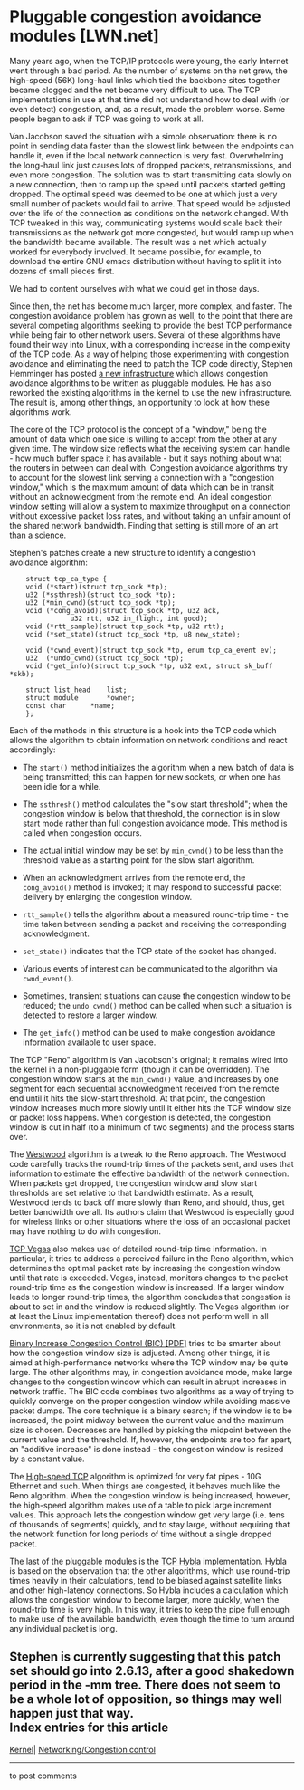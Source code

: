 # Pluggable congestion avoidance modules [LWN.net]

Many years ago, when the TCP/IP protocols were young, the early Internet went through a bad period. As the number of systems on the net grew, the high-speed (56K) long-haul links which tied the backbone sites together became clogged and the net became very difficult to use. The TCP implementations in use at that time did not understand how to deal with (or even detect) congestion, and, as a result, made the problem worse. Some people began to ask if TCP was going to work at all. 

Van Jacobson saved the situation with a simple observation: there is no point in sending data faster than the slowest link between the endpoints can handle it, even if the local network connection is very fast. Overwhelming the long-haul link just causes lots of dropped packets, retransmissions, and even more congestion. The solution was to start transmitting data slowly on a new connection, then to ramp up the speed until packets started getting dropped. The optimal speed was deemed to be one at which just a very small number of packets would fail to arrive. That speed would be adjusted over the life of the connection as conditions on the network changed. With TCP tweaked in this way, communicating systems would scale back their transmissions as the network got more congested, but would ramp up when the bandwidth became available. The result was a net which actually worked for everybody involved. It became possible, for example, to download the entire GNU emacs distribution without having to split it into dozens of small pieces first. 

We had to content ourselves with what we could get in those days. 

Since then, the net has become much larger, more complex, and faster. The congestion avoidance problem has grown as well, to the point that there are several competing algorithms seeking to provide the best TCP performance while being fair to other network users. Several of these algorithms have found their way into Linux, with a corresponding increase in the complexity of the TCP code. As a way of helping those experimenting with congestion avoidance and eliminating the need to patch the TCP code directly, Stephen Hemminger has posted [a new infrastructure](/Articles/128626/) which allows congestion avoidance algorithms to be written as pluggable modules. He has also reworked the existing algorithms in the kernel to use the new infrastructure. The result is, among other things, an opportunity to look at how these algorithms work. 

The core of the TCP protocol is the concept of a "window," being the amount of data which one side is willing to accept from the other at any given time. The window size reflects what the receiving system can handle - how much buffer space it has available - but it says nothing about what the routers in between can deal with. Congestion avoidance algorithms try to account for the slowest link serving a connection with a "congestion window," which is the maximum amount of data which can be in transit without an acknowledgment from the remote end. An ideal congestion window setting will allow a system to maximize throughput on a connection without excessive packet loss rates, and without taking an unfair amount of the shared network bandwidth. Finding that setting is still more of an art than a science. 

Stephen's patches create a new structure to identify a congestion avoidance algorithm: 
    
    
        struct tcp_ca_type {
    	void (*start)(struct tcp_sock *tp);
    	u32 (*ssthresh)(struct tcp_sock *tp);
    	u32 (*min_cwnd)(struct tcp_sock *tp);
    	void (*cong_avoid)(struct tcp_sock *tp, u32 ack, 
    			   u32 rtt, u32 in_flight, int good);
    	void (*rtt_sample)(struct tcp_sock *tp, u32 rtt);
    	void (*set_state)(struct tcp_sock *tp, u8 new_state);
    
    	void (*cwnd_event)(struct tcp_sock *tp, enum tcp_ca_event ev);
    	u32  (*undo_cwnd)(struct tcp_sock *tp);
    	void (*get_info)(struct tcp_sock *tp, u32 ext, struct sk_buff *skb);
    
    	struct list_head	list;
    	struct module 		*owner;
    	const char 		*name;
        };
    

Each of the methods in this structure is a hook into the TCP code which allows the algorithm to obtain information on network conditions and react accordingly: 

  * The `start()` method initializes the algorithm when a new batch of data is being transmitted; this can happen for new sockets, or when one has been idle for a while. 

  * The `ssthresh()` method calculates the "slow start threshold"; when the congestion window is below that threshold, the connection is in slow start mode rather than full congestion avoidance mode. This method is called when congestion occurs. 

  * The actual initial window may be set by `min_cwnd()` to be less than the threshold value as a starting point for the slow start algorithm. 

  * When an acknowledgment arrives from the remote end, the `cong_avoid()` method is invoked; it may respond to successful packet delivery by enlarging the congestion window. 

  * `rtt_sample()` tells the algorithm about a measured round-trip time - the time taken between sending a packet and receiving the corresponding acknowledgment. 

  * `set_state()` indicates that the TCP state of the socket has changed. 

  * Various events of interest can be communicated to the algorithm via `cwnd_event()`. 

  * Sometimes, transient situations can cause the congestion window to be reduced; the `undo_cwnd()` method can be called when such a situation is detected to restore a larger window. 

  * The `get_info()` method can be used to make congestion avoidance information available to user space. 




The TCP "Reno" algorithm is Van Jacobson's original; it remains wired into the kernel in a non-pluggable form (though it can be overridden). The congestion window starts at the `min_cwnd()` value, and increases by one segment for each sequential acknowledgment received from the remote end until it hits the slow-start threshold. At that point, the congestion window increases much more slowly until it either hits the TCP window size or packet loss happens. When congestion is detected, the congestion window is cut in half (to a minimum of two segments) and the process starts over. 

The [Westwood](http://www.cs.ucla.edu/NRL/hpi/tcpw/) algorithm is a tweak to the Reno approach. The Westwood code carefully tracks the round-trip times of the packets sent, and uses that information to estimate the effective bandwidth of the network connection. When packets get dropped, the congestion window and slow start thresholds are set relative to that bandwidth estimate. As a result, Westwood tends to back off more slowly than Reno, and should, thus, get better bandwidth overall. Its authors claim that Westwood is especially good for wireless links or other situations where the loss of an occasional packet may have nothing to do with congestion. 

[TCP Vegas](http://www.cs.arizona.edu/protocols/) also makes use of detailed round-trip time information. In particular, it tries to address a perceived failure in the Reno algorithm, which determines the optimal packet rate by increasing the congestion window until that rate is exceeded. Vegas, instead, monitors changes to the packet round-trip time as the congestion window is increased. If a larger window leads to longer round-trip times, the algorithm concludes that congestion is about to set in and the window is reduced slightly. The Vegas algorithm (or at least the Linux implementation thereof) does not perform well in all environments, so it is not enabled by default. 

[Binary Increase Congestion Control (BIC) [PDF]](http://www.csc.ncsu.edu/faculty/rhee/export/bitcp.pdf) tries to be smarter about how the congestion window size is adjusted. Among other things, it is aimed at high-performance networks where the TCP window may be quite large. The other algorithms may, in congestion avoidance mode, make large changes to the congestion window which can result in abrupt increases in network traffic. The BIC code combines two algorithms as a way of trying to quickly converge on the proper congestion window while avoiding massive packet dumps. The core technique is a binary search; if the window is to be increased, the point midway between the current value and the maximum size is chosen. Decreases are handled by picking the midpoint between the current value and the threshold. If, however, the endpoints are too far apart, an "additive increase" is done instead - the congestion window is resized by a constant value. 

The [High-speed TCP](ftp://ftp.rfc-editor.org/in-notes/rfc3649.txt) algorithm is optimized for very fat pipes - 10G Ethernet and such. When things are congested, it behaves much like the Reno algorithm. When the congestion window is being increased, however, the high-speed algorithm makes use of a table to pick large increment values. This approach lets the congestion window get very large (i.e. tens of thousands of segments) quickly, and to stay large, without requiring that the network function for long periods of time without a single dropped packet. 

The last of the pluggable modules is the [TCP Hybla](/Articles/124483/) implementation. Hybla is based on the observation that the other algorithms, which use round-trip times heavily in their calculations, tend to be biased against satellite links and other high-latency connections. So Hybla includes a calculation which allows the congestion window to become larger, more quickly, when the round-trip time is very high. In this way, it tries to keep the pipe full enough to make use of the available bandwidth, even though the time to turn around any individual packet is long. 

Stephen is currently suggesting that this patch set should go into 2.6.13, after a good shakedown period in the -mm tree. There does not seem to be a whole lot of opposition, so things may well happen just that way.  
Index entries for this article  
---  
[Kernel](/Kernel/Index)| [Networking/Congestion control](/Kernel/Index#Networking-Congestion_control)  
  


* * *

to post comments 
